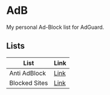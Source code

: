 # AdB
My personal Ad-Block list for AdGuard.
## Lists
| List          | Link                                                                      |
| ------------- | ------------------------------------------------------------------------- |
| Anti AdBlock  | [Link](https://raw.githubusercontent.com/brhmkb/adb/main/antiadblock.txt) |
| Blocked Sites | [Link](https://raw.githubusercontent.com/brhmkb/adb/main/sites.txt)       |
